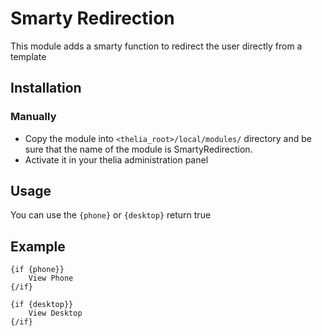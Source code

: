 # Smarty Redirection

This module adds a smarty function to redirect the user directly from a template

## Installation

### Manually

* Copy the module into ```<thelia_root>/local/modules/``` directory and be sure that the name of the module is SmartyRedirection.
* Activate it in your thelia administration panel


## Usage

You can use the ```{phone}``` or ```{desktop}``` return true


## Example

```smarty
{if {phone}}
    View Phone
{/if}
```

```smarty
{if {desktop}}
    View Desktop
{/if}
```
